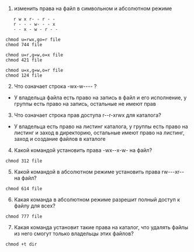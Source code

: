 1. изменить права на файл в символьном и абсолютном режиме
```
   r w x r- - r - -
   r - - - w- - - x
   - - x - w - r - -
   ```
   ```
   chmod u=rwx,go=r file
   chmod 744 file
   
   chmod u=r,g=w,o=x file
   chmod 421 file
   
   chmod u=x,g=w,o=r file
   chmod 124 file
  ```  
2. Что означает строка -wx-w---- ?
  - У владельца файла есть право на запись в файл и его исполнение, у группы есть право на запись, остальные не имеют прав
3. Что означает строка прав доступа r--r-xrwx для каталога?
 - У владельца есть право на листинг каталога, у группы есть право на листинг и заход в директорию, остальные имеют право на листинг, заход и создание файлов в каталоге
4. Какой командой установить права -wx--x-w- на файл?   
  ```
  chmod 312 file
  ```
5. Какой командой в абсолютном режиме установить права rw---xr-- на файл? 
  ```
  chmod 614 file
  ```
6. Какая команда в абсолютном режиме разрешит полный доступ к файлу для всех? 
  ```
 chmod 777 file
  ```
  7. Какая команда установит такие права на каталог, что удалять файлы из него смогут только владельцы этих файлов?
  ```
 chmod +t dir
  ```
